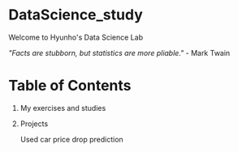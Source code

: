 # DataScience_study

Welcome to Hyunho's Data Science Lab

*"Facts are stubborn, but statistics are more pliable."* - Mark Twain


# Table of Contents 
1) My exercises and studies

2) Projects
    
    Used car price drop prediction


